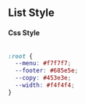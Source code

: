 ## List Style

<!--![](../../img/)-->

#### Css Style

```css

:root {
  --menu: #f7f7f7;
  --footer: #685e5e;
  --copy: #453e3e;
  --width: #f4f4f4;
}

```


<!--MD-MANUAL/scss/media/ [Links](https://github.com/Fobiya/MD-MANUAL/tree/master/scss/media)-->